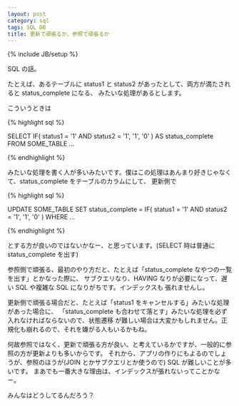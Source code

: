 ```yaml
---
layout: post
category: sql
tags: SQL DB
title: 更新で頑張るか、参照で頑張るか
---
```

{% include JB/setup %}

SQL の話。

たとえば、あるテーブルに status1 と status2 があったとして、両方が満たされると status_complete になる、
みたいな処理があるとします。

こういうときは

{% highlight sql %}

SELECT IF( status1 = '1' AND status2 = '1', '1', '0' ) AS status_complete
  FROM SOME_TABLE
  ...

{% endhighlight %}

みたいな処理を書く人が多いみたいです。僕はこの処理はあんまり好きじゃなくて、status_complete をテーブルのカラムにして、
更新側で

{% highlight sql %}

UPDATE SOME_TABLE SET 
    status_complete =  IF( status1 = '1' AND status2 = '1', '1', '0' )
  WHERE ...

{% endhighlight %}

とする方が良いのではないかなー、と思っています。(SELECT 時は普通に status_complete を出す)

参照側で頑張る、最初のやり方だと、たとえば「status_complete なやつの一覧を出す」とかなった際に、
サブクエリなり、HAVING なりが必要になって、遅い SQL や複雑な SQL になりがちです。インデックスも
張れませんし。

更新側で頑張る場合だと、たとえば「status1 をキャンセルする」みたいな処理があった場合に、
「status_complete も合わせて落とす」みたいな処理を必ず入れなければならないので、状態遷移
が難しい場合は大変かもしれません。正規化も崩れるので、それを嫌がる人もいるかもね。

何故参照ではなく、更新で頑張る方が良い、と考えているかですが、一般的に参照の方が更新よりも多いからです。
それから、アプリの作りにもよるのでしょうが、参照のほうが(JOIN とかサブクエリとか使うので) SQL が難しいことが多いです。
まあでも一番大きな理由は、インデックスが張れないってことかなー。

みんなはどうしてるんだろう？
